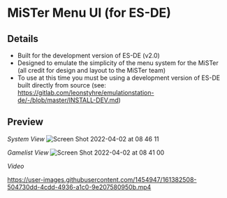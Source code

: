 # MiSTer Menu UI (for ES-DE)

## Details

- Built for the development version of ES-DE (v2.0)
- Designed to emulate the simplicity of the menu system for the MiSTer (all credit for design and layout to the MiSTer team)
- To use at this time you must be using a development version of ES-DE built directly from source (see: https://gitlab.com/leonstyhre/emulationstation-de/-/blob/master/INSTALL-DEV.md)

## Preview

*System View*
<img alt="Screen Shot 2022-04-02 at 08 46 11" src="https://user-images.githubusercontent.com/1454947/161385302-ae4e9c20-75e3-4a7c-964c-01ddf570915f.png">

*Gamelist View*
<img alt="Screen Shot 2022-04-02 at 08 41 00" src="https://user-images.githubusercontent.com/1454947/161385325-33ebcd93-6486-4bde-8ba1-908bba5da5f1.png">

*Video*

https://user-images.githubusercontent.com/1454947/161382508-504730dd-4cdd-4936-a1c0-9e207580950b.mp4
